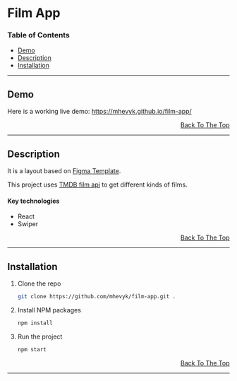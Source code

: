 # Film App

### Table of Contents

- [Demo](#demo)
- [Description](#description)
- [Installation](#installation)

---

## Demo

Here is a working live demo: https://mhevyk.github.io/film-app/

<p align="right">
<a href='#film-app'>Back To The Top</a>
</p>

---

## Description

It is a layout based on [Figma Template](https://www.figma.com/community/file/970595453636409922).

This project uses [TMDB film api](https://developers.themoviedb.org/3/getting-started/introduction) to get different kinds of films.

#### Key technologies

- React
- Swiper

<p align="right">
<a href='#film-app'>Back To The Top</a>
</p>

---

## Installation

1. Clone the repo
   ```sh
   git clone https://github.com/mhevyk/film-app.git .
   ```
2. Install NPM packages
   ```sh
   npm install
   ```
3. Run the project
   ```sh
   npm start
   ```

<p align="right">
<a href='#film-app'>Back To The Top</a>
</p>

---